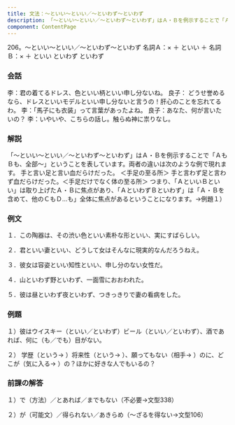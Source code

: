 ```yaml
---
title: 文法：～といい～といい／～といわず～といわず
description: 「～といい～といい／～といわず～といわず」はＡ・Ｂを例示することで「ＡもＢも、全部～」ということを表しています。両者の違いは次のような例で現れます。
component: ContentPage
---
```



206。～といい～といい／～といわず～といわず
名詞Ａ：× ＋ といい ＋ 名詞Ｂ：× ＋ といい
といわず といわず
### 会話
李：君の着てるドレス、色といい柄といい申し分ないね。
良子： どうせ誉めるなら、ドレスといいモデルといい申し分ないと言うの！肝心のことを忘れてるわ。
李：「馬子にも衣装」って言葉があったよね。 良子：あなた、何が言いたいの？
李：いやいや、こちらの話し。触らぬ神に祟りなし。
### 解説
「～といい～といい／～といわず～といわず」はＡ・Ｂを例示することで「ＡもＢも、全部～」ということを表しています。両者の違いは次のような例で現れます。
手と言い足と言い血だらけだった。 ＜手足の至る所＞ 手と言わず足と言わず血だらけだった。＜手足だけでなく体の至る所＞ つまり、「ＡといいＢといい」は取り上げたＡ・Ｂに焦点があり、「ＡといわずＢといわず」は「Ａ・Ｂを含めて、他のＣもＤ…も」全体に焦点があるということになります。→例題１）
### 例文
１．この陶器は、その渋い色といい素朴な形といい、実にすばらしい。

２．君といい妻といい、どうして女はそんなに現実的なんだろうねえ。

３．彼女は容姿といい知性といい、申し分のない女性だ。

４．山といわず野といわず、一面雪におおわれた。

５．彼は昼といわず夜といわず、つきっきりで妻の看病をした。
### 例題
１）彼はウイスキー（といい／といわず）ビール（といい／といわず）、酒であれば、何に（も／でも）目がない。

２） 学歴（という→ ）将来性（という→ ）、願ってもない（相手→ ）のに、どこが（気に入る→ ）の？ほかに好きな人でもいるの？    
### 前課の解答
１）で（方法）／とあれば／までもない（不必要→文型338）

２）が（可能文）／得られない／あきらめ（～ざるを得ない→文型106）
